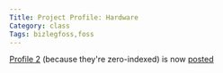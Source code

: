 ```yaml
---
Title: Project Profile: Hardware
Category: class
Tags: bizlegfoss,foss
---
```


[Profile 2][proposal] (because they're zero-indexed) is now [posted][presentation]

[proposal]: {static}/2015/03/12-profile-proposal-organization.md
[presentation]: http://msoucy.github.io/bizleg-profiles/profile2
